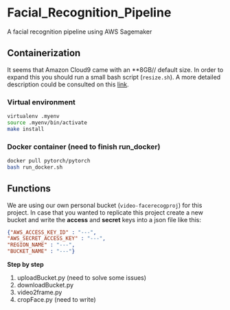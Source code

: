 # Facial_Recognition_Pipeline
A facial recognition pipeline using AWS Sagemaker

## Containerization 

It seems that Amazon Cloud9 came with an **8GB// default size.
In order to expand this you should run a small bash script (`resize.sh`).
A more detailed description could be consulted on this [link](https://docs.aws.amazon.com/cloud9/latest/user-guide/move-environment.html).

### Virtual environment
```bash
virtualenv .myenv
source .myenv/bin/activate
make install
```

### Docker container (need to finish run_docker)

```bash
docker pull pytorch/pytorch
bash run_docker.sh
```

## Functions 

We are using our own personal bucket (`video-facerecogproj`) for this project. 
In case that you wanted to replicate this project create a new bucket and write the **access** and **secret** keys into a json file like this:
```json
{"AWS_ACCESS_KEY_ID" : "---",
"AWS_SECRET_ACCESS_KEY" : "---",
"REGION_NAME" : "---",
"BUCKET_NAME" : "---"}
```
**Step by step**
1) uploadBucket.py (need to solve some issues)
2) downloadBucket.py
3) video2frame.py
4) cropFace.py (need to write)
